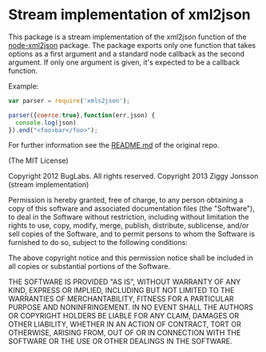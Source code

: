 # Stream implementation of xml2json

This package is a stream implementation of the xml2json function of the [node-xml2json](https://github.com/buglabs/node-xml2json) package.  The package exports only one function that takes options as a first argument and a standard node callback as the second argument.   If only one argument is given, it's expected to be a callback function.

Example:
```javascript
var parser = require('xmls2json');

parser({coerce:true},function(err,json) {
  console.log(json)
}).end("<foo>bar</foo>");
```

For further information see the [README.md](https://github.com/buglabs/node-xml2json/blob/master/README.md) of the original repo.

(The MIT License)

Copyright 2012 BugLabs. All rights reserved.
Copyright 2013 Ziggy Jonsson  (stream implementation)

Permission is hereby granted, free of charge, to any person obtaining a copy of this software and associated documentation files (the "Software"), to deal in the Software without restriction, including without limitation the rights to use, copy, modify, merge, publish, distribute, sublicense, and/or sell copies of the Software, and to permit persons to whom the Software is furnished to do so, subject to the following conditions:

The above copyright notice and this permission notice shall be included in all copies or substantial portions of the Software.

THE SOFTWARE IS PROVIDED "AS IS", WITHOUT WARRANTY OF ANY KIND, EXPRESS OR IMPLIED, INCLUDING BUT NOT LIMITED TO THE WARRANTIES OF MERCHANTABILITY, FITNESS FOR A PARTICULAR PURPOSE AND NONINFRINGEMENT. IN NO EVENT SHALL THE AUTHORS OR COPYRIGHT HOLDERS BE LIABLE FOR ANY CLAIM, DAMAGES OR OTHER LIABILITY, WHETHER IN AN ACTION OF CONTRACT, TORT OR OTHERWISE, ARISING FROM, OUT OF OR IN CONNECTION WITH THE SOFTWARE OR THE USE OR OTHER DEALINGS IN THE SOFTWARE.